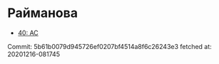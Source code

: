 # Райманова
- [40: AC](40.md)

Commit: 5b61b0079d945726ef0207bf4514a8f6c26243e3
 fetched at: 20201216-081745
